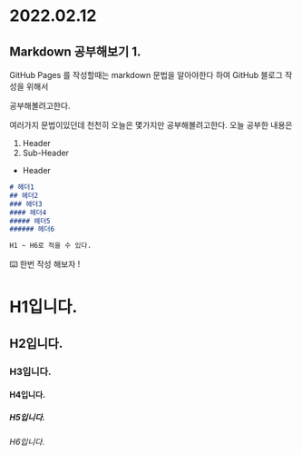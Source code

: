 # 2022.02.12

## Markdown 공부해보기 1.

GitHub Pages 를 작성할때는 markdown 문법을 알아야한다 하여 GitHub 블로그 작성을 위해서 

공부해볼려고한다. 

여러가지 문법이있던데 천천히 오늘은 몇가지만 공부해볼려고한다. 오늘 공부한 내용은

1. Header
2. Sub-Header

- Header

```markdown
# 헤더1
## 헤더2
### 헤더3
#### 헤더4
##### 헤더5
###### 헤더6

H1 ~ H6로 적을 수 있다.
```

⌨️ 한번 작성 해보자 !

# H1입니다.

## H2입니다.

### H3입니다.

#### H4입니다.   

##### H5입니다.

###### H6입니다.